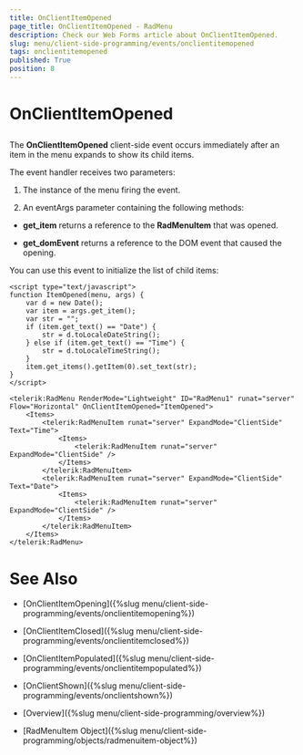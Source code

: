 ```yaml
---
title: OnClientItemOpened
page_title: OnClientItemOpened - RadMenu
description: Check our Web Forms article about OnClientItemOpened.
slug: menu/client-side-programming/events/onclientitemopened
tags: onclientitemopened
published: True
position: 8
---
```


# OnClientItemOpened

## 

The **OnClientItemOpened** client-side event occurs immediately after an item in the menu expands to show its child items.

The event handler receives two parameters:

1. The instance of the menu firing the event.

1. An eventArgs parameter containing the following methods:

* **get_item** returns a reference to the **RadMenuItem** that was opened.

* **get_domEvent** returns a reference to the DOM event that caused the opening.

You can use this event to initialize the list of child items:

````ASP.NET	
<script type="text/javascript">
function ItemOpened(menu, args) {
    var d = new Date();
    var item = args.get_item();
    var str = "";
    if (item.get_text() == "Date") {
        str = d.toLocaleDateString();
    } else if (item.get_text() == "Time") {
        str = d.toLocaleTimeString();
    }
    item.get_items().getItem(0).set_text(str);
}
</script>

<telerik:RadMenu RenderMode="Lightweight" ID="RadMenu1" runat="server" Flow="Horizontal" OnClientItemOpened="ItemOpened">
    <Items>
        <telerik:RadMenuItem runat="server" ExpandMode="ClientSide" Text="Time">
            <Items>
                <telerik:RadMenuItem runat="server" ExpandMode="ClientSide" />
            </Items>
        </telerik:RadMenuItem>
        <telerik:RadMenuItem runat="server" ExpandMode="ClientSide" Text="Date">
            <Items>
                <telerik:RadMenuItem runat="server" ExpandMode="ClientSide" />
            </Items>
        </telerik:RadMenuItem>
    </Items>
</telerik:RadMenu>
````


# See Also

 * [OnClientItemOpening]({%slug menu/client-side-programming/events/onclientitemopening%})

 * [OnClientItemClosed]({%slug menu/client-side-programming/events/onclientitemclosed%})

 * [OnClientItemPopulated]({%slug menu/client-side-programming/events/onclientitempopulated%})

 * [OnClientShown]({%slug menu/client-side-programming/events/onclientshown%})

 * [Overview]({%slug menu/client-side-programming/overview%})

 * [RadMenuItem Object]({%slug menu/client-side-programming/objects/radmenuitem-object%})
